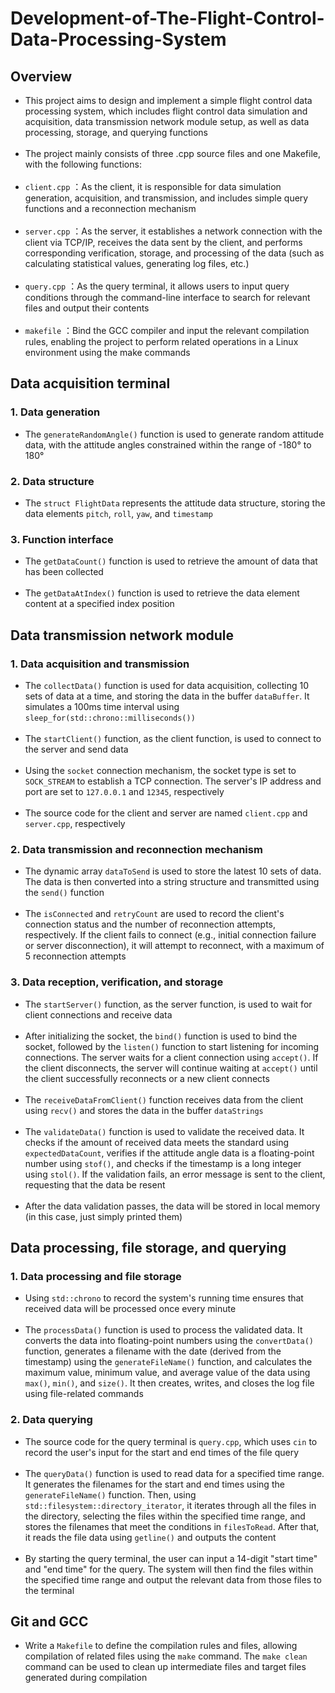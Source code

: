 # Development-of-The-Flight-Control-Data-Processing-System
## Overview
- This project aims to design and implement a simple flight control data processing system, which includes flight control data simulation and acquisition, data transmission network module setup, as well as data processing, storage, and querying functions<br><br>
- The project mainly consists of three .cpp source files and one Makefile, with the following functions:<br><br>
-  `client.cpp` ：As the client, it is responsible for data simulation generation, acquisition, and transmission, and includes simple query functions and a reconnection mechanism<br><br>
-  `server.cpp` ：As the server, it establishes a network connection with the client via TCP/IP, receives the data sent by the client, and performs corresponding verification, storage, and processing of the data (such as calculating statistical values, generating log files, etc.)<br><br>
-  `query.cpp` ：As the query terminal, it allows users to input query conditions through the command-line interface to search for relevant files and output their contents <br><br>
-  `makefile` ：Bind the GCC compiler and input the relevant compilation rules, enabling the project to perform related operations in a Linux environment using the make commands
## Data acquisition terminal
### 1. Data generation  
- The `generateRandomAngle()` function is used to generate random attitude data, with the attitude angles constrained within the range of -180° to 180°
### 2. Data structure
- The `struct FlightData` represents the attitude data structure, storing the data elements `pitch`, `roll`, `yaw`, and `timestamp`
### 3. Function interface
- The `getDataCount()` function is used to retrieve the amount of data that has been collected <br><br>
- The `getDataAtIndex()` function is used to retrieve the data element content at a specified index position
## Data transmission network module
### 1. Data acquisition and transmission
- The `collectData()` function is used for data acquisition, collecting 10 sets of data at a time, and storing the data in the buffer `dataBuffer`. It simulates a 100ms time interval using `sleep_for(std::chrono::milliseconds())` <br><br>
- The `startClient()` function, as the client function, is used to connect to the server and send data <br><br>
- Using the `socket` connection mechanism, the socket type is set to `SOCK_STREAM` to establish a TCP connection. The server's IP address and port are set to `127.0.0.1` and `12345`, respectively <br><br>
- The source code for the client and server are named `client.cpp` and `server.cpp`, respectively
### 2. Data transmission and reconnection mechanism
- The dynamic array `dataToSend` is used to store the latest 10 sets of data. The data is then converted into a string structure and transmitted using the `send()` function <br><br>
- The `isConnected` and `retryCount` are used to record the client's connection status and the number of reconnection attempts, respectively. If the client fails to connect (e.g., initial connection failure or server disconnection), it will attempt to reconnect, with a maximum of 5 reconnection attempts
### 3. Data reception, verification, and storage
- The `startServer()` function, as the server function, is used to wait for client connections and receive data <br><br>
- After initializing the socket, the `bind()` function is used to bind the socket, followed by the `listen()` function to start listening for incoming connections. The server waits for a client connection using `accept()`. If the client disconnects, the server will continue waiting at `accept()` until the client successfully reconnects or a new client connects <br><br>
- The `receiveDataFromClient()` function receives data from the client using `recv()` and stores the data in the buffer `dataStrings` <br><br>
- The `validateData()` function is used to validate the received data. It checks if the amount of received data meets the standard using `expectedDataCount`, verifies if the attitude angle data is a floating-point number using `stof()`, and checks if the timestamp is a long integer using `stol()`. If the validation fails, an error message is sent to the client, requesting that the data be resent <br><br>
- After the data validation passes, the data will be stored in local memory (in this case, just simply printed them)
## Data processing, file storage, and querying
### 1. Data processing and file storage
- Using `std::chrono` to record the system's running time ensures that received data will be processed once every minute <br><br>
- The `processData()` function is used to process the validated data. It converts the data into floating-point numbers using the `convertData()` function, generates a filename with the date (derived from the timestamp) using the `generateFileName()` function, and calculates the maximum value, minimum value, and average value of the data using `max()`, `min()`, and `size()`. It then creates, writes, and closes the log file using file-related commands
### 2. Data querying
- The source code for the query terminal is `query.cpp`, which uses `cin` to record the user's input for the start and end times of the file query <br><br>
- The `queryData()` function is used to read data for a specified time range. It generates the filenames for the start and end times using the `generateFileName()` function. Then, using `std::filesystem::directory_iterator`, it iterates through all the files in the directory, selecting the files within the specified time range, and stores the filenames that meet the conditions in `filesToRead`. After that, it reads the file data using `getline()` and outputs the content <br><br>
- By starting the query terminal, the user can input a 14-digit "start time" and "end time" for the query. The system will then find the files within the specified time range and output the relevant data from those files to the terminal
## Git and GCC
- Write a `Makefile` to define the compilation rules and files, allowing compilation of related files using the `make` command. The `make clean` command can be used to clean up intermediate files and target files generated during compilation



  

